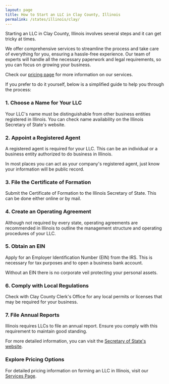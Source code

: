 ```yaml
---
layout: page
title: How to Start an LLC in Clay County, Illinois
permalink: /states/illinois/clay/
---
```


<p>Starting an LLC in Clay County, Illinois involves several steps and it can get tricky at times.</p>

<p>We offer comprehensive services to streamline the process and take care of everything for you, ensuring a hassle-free experience. Our team of experts will handle all the necessary paperwork and legal requirements, so you can focus on growing your business.</p>

<p>Check our <a href="/services/">pricing page</a> for more information on our services.</p>

<p>If you prefer to do it yourself, below is a simplified guide to help you through the process:</p>

<h3>1. Choose a Name for Your LLC</h3>
<p>Your LLC's name must be distinguishable from other business entities registered in Illinois. You can check name availability on the Illinois Secretary of State's website.</p>

<h3>2. Appoint a Registered Agent</h3>
<p>A registered agent is required for your LLC. This can be an individual or a business entity authorized to do business in Illinois.</p>

<p>In most places you can act as your company's registered agent, just know your information will be public record.<p>

<h3>3. File the Certificate of Formation</h3>
<p>Submit the Certificate of Formation to the Illinois Secretary of State. This can be done either online or by mail.</p>

<h3>4. Create an Operating Agreement</h3>
<p>Although not required by every state, operating agreements are recommended in Illinois to outline the management structure and operating procedures of your LLC.</p>

<h3>5. Obtain an EIN</h3>
<p>Apply for an Employer Identification Number (EIN) from the IRS. This is necessary for tax purposes and to open a business bank account.</p>

<p>Without an EIN there is no corporate veil protecting your personal assets.</p>

<h3>6. Comply with Local Regulations</h3>
<p>Check with Clay County Clerk's Office for any local permits or licenses that may be required for your business.</p>

<h3>7. File Annual Reports</h3>
<p>Illinois requires LLCs to file an annual report. Ensure you comply with this requirement to maintain good standing.</p>

<p>For more detailed information, you can visit the <a href="https://www.ilsos.gov/departments/business_services/home.html">Secretary of State's website</a>.</p>

<h3>Explore Pricing Options</h3>
<p>For detailed pricing information on forming an LLC in Illinois, visit our <a href="{ '/services/' | relative_url }">Services Page</a>.</p>
